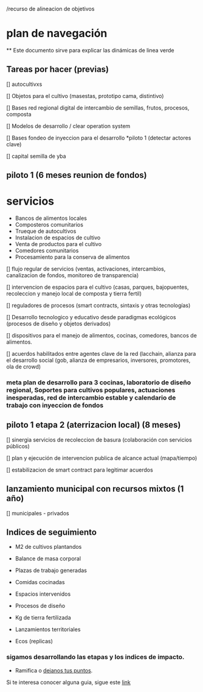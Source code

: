 /recurso de alineacion de objetivos
# plan de navegación

** Este documento sirve para explicar las dinámicas de linea verde


## Tareas por hacer (previas)

[] autocultivxs

[] Objetos para el cultivo (masestas, prototipo cama, distintivo)

[] Bases red regional digital de intercambio de semillas, frutos, procesos, composta

[] Modelos de desarrollo / clear operation system

[] Bases fondeo de inyeccion para el desarrollo *piloto 1 (detectar actores clave)

[] capital semilla de yba




## piloto 1 (6 meses reunion de fondos)

# servicios 

 - Bancos de alimentos locales
 - Composteros comunitarios
 - Trueque de autocultivos
 - Instalacion de espacios de cultivo
 - Venta de productos para el cultivo
 - Comedores comunitarios
 - Procesamiento para la conserva de alimentos
 

[] flujo regular de servicios (ventas, activaciones, intercambios, canalizacion de fondos, monitoreo de transparencia)


[] intervencion de espacios para el cultivo (casas, parques, bajopuentes, recoleccion y manejo local de composta y tierra fertil)

[] reguladores de procesos (smart contracts, sintaxis y otras tecnologías)

[] Desarrollo tecnologico y educativo desde paradigmas ecológicos (procesos de diseño y objetos derivados)

[] dispositivos para el manejo de alimentos, cocinas, comedores, bancos de alimentos.

[] acuerdos habilitados entre agentes clave de la red (lacchain, alianza para el desarrollo social (gob, alianza de empresarios, inversores, promotores, ola de crowd)

### meta plan de desarrollo para 3 cocinas, laboratorio de diseño regional, Soportes para cultivos populares, actuaciones inesperadas, red de intercambio estable y calendario de trabajo con inyeccion de fondos

 ## piloto 1 etapa 2 (aterrizacion local) (8 meses)

 [] sinergia servicios de recoleccion de basura (colaboración con servicios públicos)

 [] plan y ejecución de intervencion publica de alcance actual (mapa/tiempo)

 [] estabilizacion de smart contract para legitimar acuerdos


 ## lanzamiento municipal con recursos mixtos (1 año)

[] municipales - privados 


## Indices de seguimiento

- M2 de cultivos plantandos

- Balance de masa corporal

- Plazas de trabajo generadas

- Comidas cocinadas

- Espacios intervenidos

- Procesos de diseño

- Kg de tierra fertilizada

- Lanzamientos territoriales

- Ecos (replicas)





### sigamos desarrollando las etapas y los indices de impacto.
* Ramifica o [dejanos tus puntos](https://www.instagram.com/linea.verde.opd/).

Si te interesa conocer alguna guia, sigue este [link](https://www.onu.org.mx/agenda-2030/)

 
 
